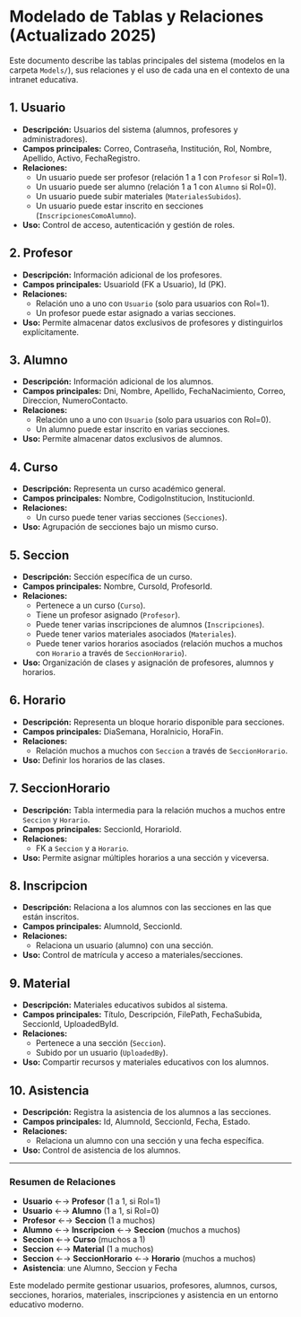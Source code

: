 ﻿# Modelado de Tablas y Relaciones (Actualizado 2025)

Este documento describe las tablas principales del sistema (modelos en la carpeta `Models/`), sus relaciones y el uso de cada una en el contexto de una intranet educativa.

## 1. Usuario
- **Descripción:** Usuarios del sistema (alumnos, profesores y administradores).
- **Campos principales:** Correo, Contraseña, Institución, Rol, Nombre, Apellido, Activo, FechaRegistro.
- **Relaciones:**
    - Un usuario puede ser profesor (relación 1 a 1 con `Profesor` si Rol=1).
    - Un usuario puede ser alumno (relación 1 a 1 con `Alumno` si Rol=0).
    - Un usuario puede subir materiales (`MaterialesSubidos`).
    - Un usuario puede estar inscrito en secciones (`InscripcionesComoAlumno`).
- **Uso:** Control de acceso, autenticación y gestión de roles.

## 2. Profesor
- **Descripción:** Información adicional de los profesores.
- **Campos principales:** UsuarioId (FK a Usuario), Id (PK).
- **Relaciones:**
    - Relación uno a uno con `Usuario` (solo para usuarios con Rol=1).
    - Un profesor puede estar asignado a varias secciones.
- **Uso:** Permite almacenar datos exclusivos de profesores y distinguirlos explícitamente.

## 3. Alumno
- **Descripción:** Información adicional de los alumnos.
- **Campos principales:** Dni, Nombre, Apellido, FechaNacimiento, Correo, Direccion, NumeroContacto.
- **Relaciones:**
    - Relación uno a uno con `Usuario` (solo para usuarios con Rol=0).
    - Un alumno puede estar inscrito en varias secciones.
- **Uso:** Permite almacenar datos exclusivos de alumnos.

## 4. Curso
- **Descripción:** Representa un curso académico general.
- **Campos principales:** Nombre, CodigoInstitucion, InstitucionId.
- **Relaciones:**
    - Un curso puede tener varias secciones (`Secciones`).
- **Uso:** Agrupación de secciones bajo un mismo curso.

## 5. Seccion
- **Descripción:** Sección específica de un curso.
- **Campos principales:** Nombre, CursoId, ProfesorId.
- **Relaciones:**
    - Pertenece a un curso (`Curso`).
    - Tiene un profesor asignado (`Profesor`).
    - Puede tener varias inscripciones de alumnos (`Inscripciones`).
    - Puede tener varios materiales asociados (`Materiales`).
    - Puede tener varios horarios asociados (relación muchos a muchos con `Horario` a través de `SeccionHorario`).
- **Uso:** Organización de clases y asignación de profesores, alumnos y horarios.

## 6. Horario
- **Descripción:** Representa un bloque horario disponible para secciones.
- **Campos principales:** DiaSemana, HoraInicio, HoraFin.
- **Relaciones:**
    - Relación muchos a muchos con `Seccion` a través de `SeccionHorario`.
- **Uso:** Definir los horarios de las clases.

## 7. SeccionHorario
- **Descripción:** Tabla intermedia para la relación muchos a muchos entre `Seccion` y `Horario`.
- **Campos principales:** SeccionId, HorarioId.
- **Relaciones:**
    - FK a `Seccion` y a `Horario`.
- **Uso:** Permite asignar múltiples horarios a una sección y viceversa.

## 8. Inscripcion
- **Descripción:** Relaciona a los alumnos con las secciones en las que están inscritos.
- **Campos principales:** AlumnoId, SeccionId.
- **Relaciones:**
    - Relaciona un usuario (alumno) con una sección.
- **Uso:** Control de matrícula y acceso a materiales/secciones.

## 9. Material
- **Descripción:** Materiales educativos subidos al sistema.
- **Campos principales:** Título, Descripción, FilePath, FechaSubida, SeccionId, UploadedById.
- **Relaciones:**
    - Pertenece a una sección (`Seccion`).
    - Subido por un usuario (`UploadedBy`).
- **Uso:** Compartir recursos y materiales educativos con los alumnos.

## 10. Asistencia
- **Descripción:** Registra la asistencia de los alumnos a las secciones.
- **Campos principales:** Id, AlumnoId, SeccionId, Fecha, Estado.
- **Relaciones:**
    - Relaciona un alumno con una sección y una fecha específica.
- **Uso:** Control de asistencia de los alumnos.

---

### Resumen de Relaciones

- **Usuario** ←→ **Profesor** (1 a 1, si Rol=1)
- **Usuario** ←→ **Alumno** (1 a 1, si Rol=0)
- **Profesor** ←→ **Seccion** (1 a muchos)
- **Alumno** ←→ **Inscripcion** ←→ **Seccion** (muchos a muchos)
- **Seccion** ←→ **Curso** (muchos a 1)
- **Seccion** ←→ **Material** (1 a muchos)
- **Seccion** ←→ **SeccionHorario** ←→ **Horario** (muchos a muchos)
- **Asistencia**: une Alumno, Seccion y Fecha

Este modelado permite gestionar usuarios, profesores, alumnos, cursos, secciones, horarios, materiales, inscripciones y asistencia en un entorno educativo moderno.
